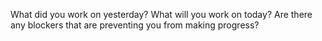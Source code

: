What did you work on yesterday?
What will you work on today?
Are there any blockers that are preventing you from making progress?